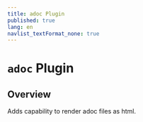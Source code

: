 ```yaml
---
title: adoc Plugin
published: true
lang: en
navlist_textFormat_none: true
---
```


# `adoc` Plugin

## Overview

Adds capability to render adoc files as html.
